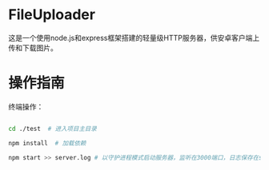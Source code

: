 # FileUploader

这是一个使用node.js和express框架搭建的轻量级HTTP服务器，供安卓客户端上传和下载图片。

# 操作指南

终端操作：

```bash

cd ./test  # 进入项目主目录

npm install  # 加载依赖

npm start >> server.log # 以守护进程模式启动服务器，监听在3000端口，日志保存在server.log中

```

